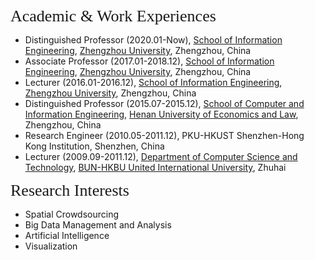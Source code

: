 
<p><span style="font-family:georgia,serif;"><span style="font-size:26px;">Academic & Work Experiences</span></span></p>

- Distinguished Professor (2020.01-Now), [School of Information Engineering](https://xg.zzu.edu.cn/), [Zhengzhou University](https://www.zzu.edu.cn/), Zhengzhou, China
- Associate Professor (2017.01-2018.12), [School of Information Engineering](https://xg.zzu.edu.cn/), [Zhengzhou University](https://www.zzu.edu.cn/), Zhengzhou, China
- Lecturer (2016.01-2016.12), [School of Information Engineering](https://xg.zzu.edu.cn/), [Zhengzhou University](https://www.zzu.edu.cn/), Zhengzhou, China
- Distinguished Professor (2015.07-2015.12), [School of Computer and Information Engineering](http://cs.huel.edu.cn/), [Henan University of Economics and Law](http://www.huel.edu.cn/), Zhengzhou, China
- Research Engineer (2010.05-2011.12), PKU-HKUST Shenzhen-Hong Kong Institution, Shenzhen, China
- Lecturer (2009.09-2011.12), [Department of Computer Science and Technology](http://comp.hkbu.edu.hk/), [BUN-HKBU United International University](http://www.hkbu.edu.hk/), Zhuhai

<p><span style="font-family:georgia,serif;"><span style="font-size:26px;">Research Interests</span></span></p>

- Spatial Crowdsourcing
- Big Data Management and Analysis
- Artificial Intelligence 
- Visualization

